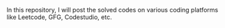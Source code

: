 In this repository, I will post the solved codes on various coding platforms like Leetcode, GFG, Codestudio, etc.
